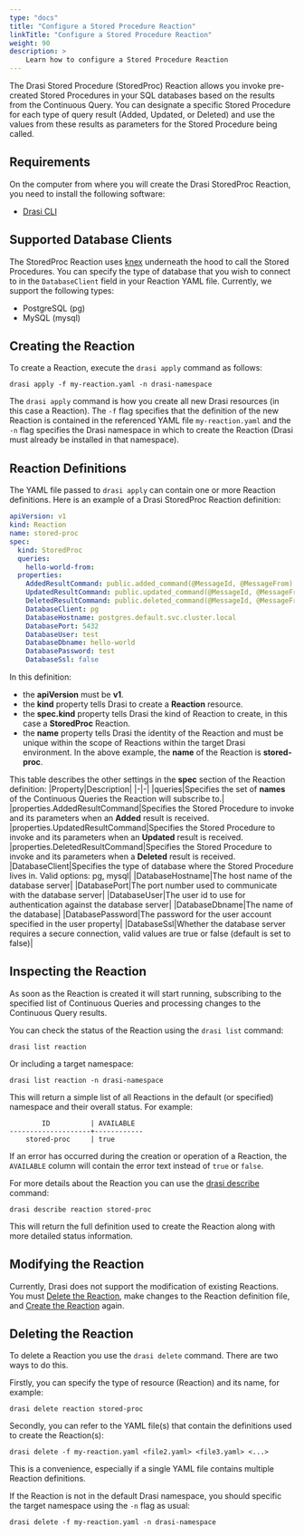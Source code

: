 ```yaml
---
type: "docs"
title: "Configure a Stored Procedure Reaction"
linkTitle: "Configure a Stored Procedure Reaction"
weight: 90
description: >
    Learn how to configure a Stored Procedure Reaction
---
```


The Drasi Stored Procedure (StoredProc) Reaction allows you invoke pre-created Stored Procedures in your SQL databases based on the results from the Continuous Query. You can designate a specific Stored Procedure for each type of query result (Added, Updated, or Deleted) and use the values from these results as parameters for the Stored Procedure being called.



## Requirements
On the computer from where you will create the Drasi StoredProc Reaction, you need to install the following software:
- [Drasi CLI](/reference/command-line-interface/) 

## Supported Database Clients
The StoredProc Reaction uses [knex](https://knexjs.org/) underneath the hood to call the Stored Procedures. You can specify the type of database that you wish to connect to in the `DatabaseClient` field in your Reaction YAML file. Currently, we support the following types:
- PostgreSQL (pg)
- MySQL (mysql)


## Creating the Reaction
To create a Reaction, execute the `drasi apply` command as follows:

```text
drasi apply -f my-reaction.yaml -n drasi-namespace
```

The `drasi apply` command is how you create all new Drasi resources (in this case a Reaction). The `-f` flag specifies that the definition of the new Reaction is contained in the referenced YAML file `my-reaction.yaml` and the `-n` flag specifies the Drasi namespace in which to create the Reaction (Drasi must already be installed in that namespace).


## Reaction Definitions
The YAML file passed to `drasi apply` can contain one or more Reaction definitions. Here is an example of a Drasi StoredProc Reaction definition:

```yaml {#stored-proc}
apiVersion: v1
kind: Reaction
name: stored-proc
spec:
  kind: StoredProc
  queries:
    hello-world-from:
  properties:
    AddedResultCommand: public.added_command(@MessageId, @MessageFrom)
    UpdatedResultCommand: public.updated_command(@MessageId, @MessageFrom)
    DeletedResultCommand: public.deleted_command(@MessageId, @MessageFrom)
    DatabaseClient: pg
    DatabaseHostname: postgres.default.svc.cluster.local
    DatabasePort: 5432
    DatabaseUser: test
    DatabaseDbname: hello-world
    DatabasePassword: test 
    DatabaseSsl: false
```

In this definition: 
- the **apiVersion** must be **v1**.
- the **kind** property tells Drasi to create a **Reaction** resource.
- the **spec.kind** property tells Drasi the kind of Reaction to create, in this case a **StoredProc** Reaction. 
- the **name** property tells Drasi the identity of the Reaction and must be unique within the scope of Reactions within the target Drasi environment. In the above example, the **name** of the Reaction is **stored-proc**.

This table describes the other settings in the **spec** section of the Reaction definition:
|Property|Description|
|-|-|
|queries|Specifies the set of **names** of the Continuous Queries the Reaction will subscribe to.|
|properties.AddedResultCommand|Specifies the Stored Procedure to invoke and its parameters when an **Added** result is received.
|properties.UpdatedResultCommand|Specifies the Stored Procedure to invoke and its parameters when an **Updated** result is received.
|properties.DeletedResultCommand|Specifies the Stored Procedure to invoke and its parameters when a **Deleted** result is received.
|DatabaseClient|Specifies the type of database where the Stored Procedure lives in. Valid options: pg, mysql|
|DatabaseHostname|The host name of the database server|
|DatabasePort|The port number used to communicate with the database server|
|DatabaseUser|The user id to use for authentication against the database server|
|DatabaseDbname|The name of the database|
|DatabasePassword|The password for the user account specified in the user property|
|DatabaseSsl|Whether the database server requires a secure connection, valid values are true or false (default is set to false)|

## Inspecting the Reaction
As soon as the Reaction is created it will start running, subscribing to the specified list of Continuous Queries and processing changes to the Continuous Query results.

You can check the status of the Reaction using the `drasi list` command:

```text
drasi list reaction
```

Or including a target namespace:

```text
drasi list reaction -n drasi-namespace
```

This will return a simple list of all Reactions in the default (or specified) namespace and their overall status. For example:

```
        ID          | AVAILABLE
--------------------+------------
    stored-proc     | true
```

If an error has occurred during the creation or operation of a Reaction, the `AVAILABLE` column will contain the error text instead of `true` or `false`.

For more details about the Reaction you can use the [drasi describe](/reference/command-line-interface#drasi-describe) command:

```text
drasi describe reaction stored-proc
```

This will return the full definition used to create the Reaction along with more detailed status information.


## Modifying the Reaction
Currently, Drasi does not support the modification of existing Reactions. You must [Delete the Reaction](#deleting-the-reaction), make changes to the Reaction definition file, and [Create the Reaction](#creating-the-reaction) again.

## Deleting the Reaction
To delete a Reaction you use the `drasi delete` command. There are two ways to do this. 

Firstly, you can specify the type of resource (Reaction) and its name, for example:

```text
drasi delete reaction stored-proc
```

Secondly, you can refer to the YAML file(s) that contain the definitions used to create the Reaction(s):

```text
drasi delete -f my-reaction.yaml <file2.yaml> <file3.yaml> <...>
```

This is a convenience, especially if a single YAML file contains multiple Reaction definitions. 

If the Reaction is not in the default Drasi namespace, you should specific the target namespace using the `-n` flag as usual:

```text
drasi delete -f my-reaction.yaml -n drasi-namespace
```